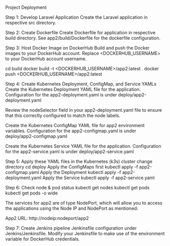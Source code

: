 Project Deployment

Step 1: Develop Laravel Application
Create the Laravel application in respective src directory.

Step 2: Create Dockerfile
Create Dockerfile for application in respective build directory.
See app2/build/Dockerfile for the dockerfile configuration.

Step 3: Host Docker Image on DockerHub
Build and push the Docker images to your DockerHub account.
Replace <DOCKERHUB_USERNAME> to your DockerHub account username.

  cd build
  docker build -t <DOCKERHUB_USERNAME>/app2:latest .
  docker push <DOCKERHUB_USERNAME>/app2:latest

Step 4: Create Kubernetes Deployment, ConfigMap, and Service YAMLs
Create the Kubernetes Deployment YAML file for the application.
Configuration for the app2-deployment.yaml is under deploy/app2-deployment.yaml

Review the nodeSelector field in your app2-deployment.yaml file to ensure that this correctly configured to match the node labels.

Create the Kubernetes ConfigMap YAML file for app2 environment variables.
Configuration for the app2-configmap.yaml is under deploy/app2-configmap.yaml

Create the Kubernetes Service YAML file for the application.
Configuration for the app2-service.yaml is under deploy/app2-service.yaml

Step 5: Apply these YAML files in the Kubernetes (k3s) cluster
change directory
  cd deploy
Apply the ConfigMaps first
  kubectl apply -f app2-configmap.yaml
Apply the Deployment
  kubectl apply -f app2-deployment.yaml
Apply the Service
  kubectl apply -f app2-service.yaml

Step 6: Check node & pod status
  kubectl get nodes
  kubectl get pods
  kubectl get pods -o wide

The services for app2 are of type NodePort, which will allow you to access the applications using the Node IP and NodePort as mentioned:

App2 URL: http://nodeip:nodeport/app2


Step 7:  Create Jenkins pipeline
Jenkinsfile configuration under Jenkins/Jenkinsfile.
Modify your Jenkinsfile to make use of the environment variable for DockerHub credentials.
